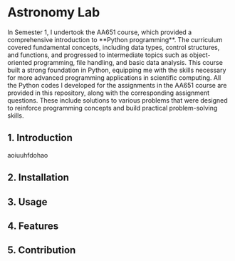 <!DOCTYPE html>
<html>

<body>
    <h1>Astronomy Lab</h1>
In Semester 1, I undertook the AA651 course, which provided a comprehensive introduction to **Python programming**. The curriculum covered fundamental concepts, including data types, control structures, and functions, and progressed to intermediate topics such as object-oriented programming, file handling, and basic data analysis. This course built a strong foundation in Python, equipping me with the skills necessary for more advanced programming applications in scientific computing.
<space></space>
All the Python codes I developed for the assignments in the AA651 course are provided in this repository, along with the corresponding assignment questions. These include solutions to various problems that were designed to reinforce programming concepts and build practical problem-solving skills.
<h2>1. Introduction</h2>
<div class="content"> aoiuuhfdohao</div>

<h2>2. Installation</h2>
<div class="content"></div>

<h2>3. Usage</h2>
<div class="content"></div>

<h2>4. Features</h2>
<div class="content"></div>

<h2>5. Contribution</h2>
<div class="content"></div>
</body>
</html>
